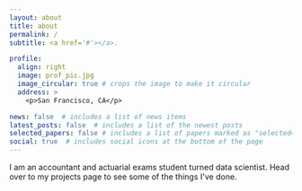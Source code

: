 ```yaml
---
layout: about
title: about
permalink: /
subtitle: <a href='#'></a>.

profile:
  align: right
  image: prof_pic.jpg
  image_circular: true # crops the image to make it circular
  address: >
    <p>San Francisco, CA</p>

news: false  # includes a list of news items
latest_posts: false  # includes a list of the newest posts
selected_papers: false # includes a list of papers marked as "selected={true}"
social: true  # includes social icons at the bottom of the page
---
```


I am an accountant and actuarial exams student turned data scientist.  Head over to my projects page to see some of the things I've done.
